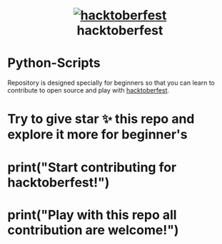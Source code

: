 <h1 align="center">
  <br>
  <a href="https://github.com/ankitdobhal/Python-Scripts"><img src="https://thepracticaldev.s3.amazonaws.com/i/2pzrpi2dykdibh9jcizc.png" alt="hacktoberfest"></a>
  <br>
 hacktoberfest
  <br>
</h1>

# Python-Scripts
Repository is designed specially for beginners so that you can learn to contribute to open source and play with [hacktoberfest](https://hacktoberfest.digitalocean.com).

# Try to give star ✨ this repo and explore it more for beginner's
# print("Start contributing for hacktoberfest!")
# print("Play with this repo all contribution are welcome!")
